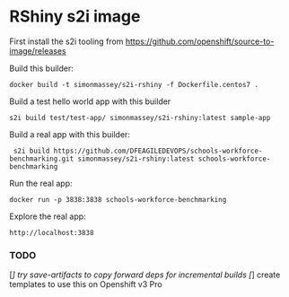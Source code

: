 
# RShiny s2i image

First install the s2i tooling from https://github.com/openshift/source-to-image/releases

Build this builder: 

```
docker build -t simonmassey/s2i-rshiny -f Dockerfile.centos7 . 
```

Build a test hello world app with this builder

```
s2i build test/test-app/ simonmassey/s2i-rshiny:latest sample-app
```

Build a real app with this builder: 

```
 s2i build https://github.com/DFEAGILEDEVOPS/schools-workforce-benchmarking.git simonmassey/s2i-rshiny:latest schools-workforce-benchmarking
```

Run the real app: 

```
docker run -p 3838:3838 schools-workforce-benchmarking
```

Explore the real app:


```
http://localhost:3838
```

### TODO 

[_] try save-artifacts to copy forward deps for incremental builds
[_] create templates to use this on Openshift v3 Pro
